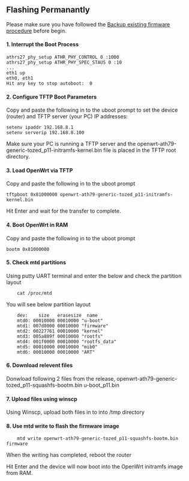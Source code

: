 ## Flashing Permanantly 
Please make sure you have followed the [Backup existing firmware procedure](https://github.com/dckmedia/TozedP11_Openwrt/blob/main/Step%201%20-%20Backup%20existing%20firmware.md) before begin. 
#### 1. Interrupt the Boot Process

    athrs27_phy_setup ATHR_PHY_CONTROL 0 :1000
    athrs27_phy_setup ATHR_PHY_SPEC_STAUS 0 :10
    ...
    eth1 up
    eth0, eth1
    Hit any key to stop autoboot:  0

#### 2. Configure TFTP Boot Parameters
Copy and paste the following in to the uboot prompt to set the device (router) and TFTP server (your PC) IP addresses:

    setenv ipaddr 192.168.8.1
    setenv serverip 192.168.8.100

Make sure your PC is running a TFTP server and the openwrt-ath79-generic-tozed_p11-initramfs-kernel.bin file is placed in the TFTP root directory.

#### 3. Load OpenWrt via TFTP
Copy and paste the following in to the uboot prompt

    tftpboot 0x81000000 openwrt-ath79-generic-tozed_p11-initramfs-kernel.bin
    
Hit Enter and wait for the transfer to complete.

#### 4. Boot OpenWrt in RAM
Copy and paste the following in to the uboot prompt

    bootm 0x81000000

#### 5. Check mtd partitions
Using putty UART terminal and enter the below and check the partition layout

        cat /proc/mtd

You will see below partition layout

        dev:    size   erasesize  name
        mtd0: 00010000 00010000 "u-boot"
        mtd1: 007d0000 00010000 "firmware"
        mtd2: 00227761 00010000 "kernel"
        mtd3: 005a889f 00010000 "rootfs"
        mtd4: 001f0000 00010000 "rootfs_data"
        mtd5: 00010000 00010000 "mib0"
        mtd6: 00010000 00010000 "ART"

#### 6. Download relevent files
Donwload following 2 files from the release,
openwrt-ath79-generic-tozed_p11-squashfs-bootm.bin
u-boot_p11.bin

#### 7. Upload files using winscp
Using Winscp, upload both files in to into /tmp directory

#### 8. Use mtd write to flash the firmware image

        mtd write openwrt-ath79-generic-tozed_p11-squashfs-bootm.bin firmware

When the writing has completed, reboot the router


Hit Enter and the device will now boot into the OpenWrt initramfs image from RAM.
